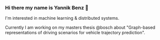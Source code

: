 ### Hi there my name is Yannik Benz 👋

I'm interested in machine learning & distributed systems.

Currently I am working on my masters thesis @bosch about "Graph-based representations of driving scenarios for vehicle trajectory prediction".



<!--
**yannikbenz/yannikbenz** is a ✨ _special_ ✨ repository because its `README.md` (this file) appears on your GitHub profile.

Here are some ideas to get you started:

- 🔭 I’m currently working on ...
- 🌱 I’m currently learning ...
- 👯 I’m looking to collaborate on ...
- 🤔 I’m looking for help with ...
- 💬 Ask me about ...
- 📫 How to reach me: ...
- 😄 Pronouns: ...
- ⚡ Fun fact: ...
-->
